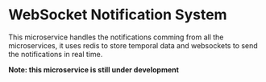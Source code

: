 # WebSocket Notification System

This microservice handles the notifications comming from all the microservices, it uses redis to store temporal data and websockets to send the notifications in real time.


__Note: this microservice is still under development__




